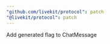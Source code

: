 ```yaml
---
"github.com/livekit/protocol": patch
"@livekit/protocol": patch
---
```


Add generated flag to ChatMessage
